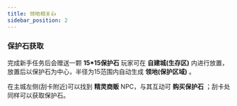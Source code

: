 ```yaml
---
title: 领地相关👍
sidebar_position: 2
---
```


### 保护石获取

完成新手任务后会赠送一颗 **15*15保护石** 玩家可在 **自建城(生存区)** 内进行放置，放置后以保护石为中心，半径为15范围内自动生成 **领地(保护区域)** 。

在主城左侧(刮卡附近)可以找到 **精灵商贩** NPC，与其互动可 **购买保护石** ；刮卡处同样可以获取保护石。

